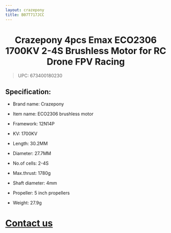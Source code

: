 ```yaml
---
layout: crazepony
title: B07T717JCC
---
```


#   
#  <center>Crazepony 4pcs Emax ECO2306 1700KV 2-4S Brushless Motor for RC Drone FPV Racing</center>

> UPC: 673400180230



## Specification:

+ Brand name: Crazepony

+ Item name: ECO2306 brushless motor

+ Framework: 12N14P

+ KV: 1700KV

+ Length: 30.2MM

+ Diameter: 27.7MM

+ No.of cells: 2-4S

+ Max.thrust: 1780g

+ Shaft diameter: 4mm

+ Propeller: 5 inch propellers

+ Weight: 27.9g

# [Contact us](/en/contactUs.html)